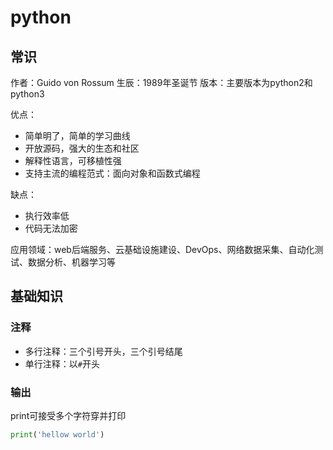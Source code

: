 # python

## 常识

作者：Guido von Rossum
生辰：1989年圣诞节
版本：主要版本为python2和python3

优点：

- 简单明了，简单的学习曲线
- 开放源码，强大的生态和社区
- 解释性语言，可移植性强
- 支持主流的编程范式：面向对象和函数式编程

缺点：

- 执行效率低
- 代码无法加密

应用领域：web后端服务、云基础设施建设、DevOps、网络数据采集、自动化测试、数据分析、机器学习等

## 基础知识

### 注释

- 多行注释：三个引号开头，三个引号结尾
- 单行注释：以`#`开头

### 输出

print可接受多个字符穿并打印

```py
print('hellow world')
```
